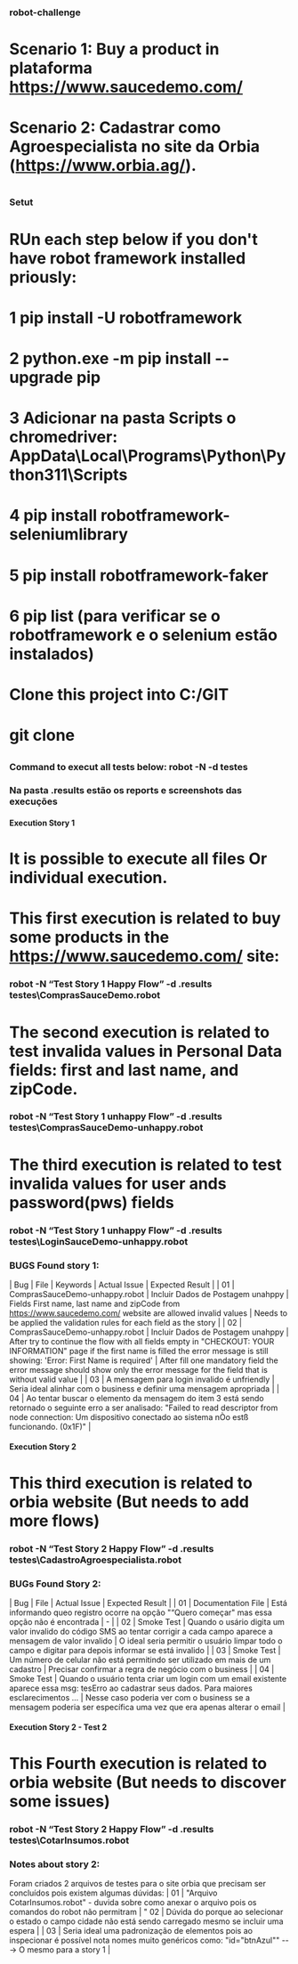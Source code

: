 ### robot-challenge ###

# Scenario 1: Buy a product in plataforma https://www.saucedemo.com/
# Scenario 2: Cadastrar como Agroespecialista no site da Orbia (https://www.orbia.ag/). 
#
### Setut ###
# RUn each step below if you don't have robot framework installed priously:
# 1 pip install -U robotframework
# 2 python.exe -m pip install --upgrade pip
# 3 Adicionar na pasta Scripts o chromedriver: AppData\Local\Programs\Python\Python311\Scripts
# 4 pip install robotframework-seleniumlibrary
# 5 pip install robotframework-faker
# 6 pip list (para verificar se o robotframework e o selenium estão instalados)

# Clone this project into C:/GIT
# git clone

##
### Command to execut all tests below: robot -N -d testes

### Na pasta .results estão os reports e screenshots das execuções

#### Execution Story 1 ####
# It is possible to execute all files Or individual execution.

# This first execution is related to buy some products in the https://www.saucedemo.com/ site:
### robot -N “Test Story 1 Happy Flow” -d .results testes\ComprasSauceDemo.robot
# The second execution is related to test invalida values in Personal Data fields: first and last name, and zipCode.
### robot -N “Test Story 1 unhappy Flow” -d .results testes\ComprasSauceDemo-unhappy.robot

# The third execution is related to test invalida values for user ands password(pws) fields
### robot -N “Test Story 1 unhappy Flow” -d .results testes\LoginSauceDemo-unhappy.robot


### BUGS Found story 1: ###
| Bug | File                           | Keywords                           | Actual Issue | Expected Result |
| 01  | ComprasSauceDemo-unhappy.robot | Incluir Dados de Postagem unahppy  | Fields First name, last name and zipCode from https://www.saucedemo.com/ website are allowed invalid values | Needs to be applied the validation rules for each field as the story |
| 02  | ComprasSauceDemo-unhappy.robot | Incluir Dados de Postagem unahppy  | After try to continue the flow with all fields empty in "CHECKOUT: YOUR INFORMATION" page if the first name is filled the error message is still showing: 'Error: First Name is required' | After fill one mandatory field the error message should show only the error message for the field that is without valid value |
| 03  | A mensagem para login invalido é unfriendly | Seria ideal alinhar com o business e definir uma mensagem apropriada |
| 04  | Ao tentar buscar o elemento da mensagem do item 3 está sendo retornado o seguinte erro a ser analisado: "Failed to read descriptor from node connection: Um dispositivo conectado ao sistema nÒo estß funcionando. (0x1F)" |




#### Execution Story 2 ####

# This third execution is related to orbia website (But needs to add more flows)
### robot -N “Test Story 2 Happy Flow” -d .results testes\CadastroAgroespecialista.robot

### BUGs Found Story 2: ###
| Bug | File                           | Actual Issue | Expected Result |
| 01  | Documentation File             | Está informando queo registro ocorre na opção "“Quero começar" mas essa opção não é encontrada            | -                              |
| 02  | Smoke Test                     | Quando o usário digita um valor invalido do código SMS ao tentar corrigir a cada campo aparece a mensagem de valor invalido | O ideal seria permitir o usuário limpar todo o campo e digitar para depois informar se está invalido |
| 03 | Smoke Test                      | Um número de celular não está permitindo ser utilizado em mais de um cadastro | Precisar confirmar a regra de negócio com o business |
| 04 | Smoke Test                      | Quando o usuário tenta criar um login com um email existente aparece essa msg: tesErro ao cadastrar seus dados. Para maiores esclarecimentos ... | Nesse caso poderia ver com o business se a mensagem poderia ser específica uma vez que era apenas alterar o email |


#### Execution Story 2 - Test 2 ####

# This Fourth execution is related to orbia website (But needs to discover some issues)
### robot -N “Test Story 2 Happy Flow” -d .results testes\CotarInsumos.robot


### Notes about story 2: ###
Foram criados 2 arquivos de testes para o site orbia que precisam ser concluídos pois existem algumas dúvidas:
| 01 | "Arquivo CotarInsumos.robot" - duvida sobre como anexar o arquivo pois os comandos do robot não permitram |
" 02 | Dúvida do porque ao selecionar o estado o campo cidade não está sendo carregado mesmo se incluir uma espera |
| 03 | Seria ideal uma padronização de elementos pois ao inspecionar é possível nota nomes muito genéricos como: "id="btnAzul"" ---> O mesmo para a story 1 |

